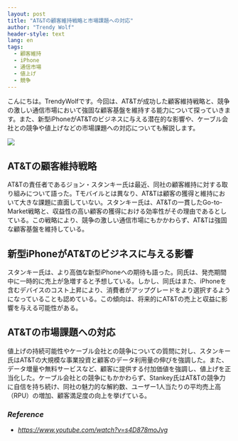 ```yaml
---
layout: post
title: "AT&Tの顧客維持戦略と市場課題への対応"
author: "Trendy Wolf"
header-style: text
lang: en
tags:
  - 顧客維持
  - iPhone
  - 通信市場
  - 値上げ
  - 競争
---
```


こんにちは。TrendyWolfです。今回は、AT&Tが成功した顧客維持戦略と、競争の激しい通信市場において強固な顧客基盤を維持する能力について探っていきます。また、新型iPhoneがAT&Tのビジネスに与える潜在的な影響や、ケーブル会社との競争や値上げなどの市場課題への対応についても解説します。

<img
    src="https://i.ytimg.com/vi/s4D878moJvg/hqdefault.jpg"
/>


## AT&Tの顧客維持戦略
AT&Tの責任者であるジョン・スタンキー氏は最近、同社の顧客維持に対する取り組みについて語った。Tモバイルとは異なり、AT&Tは顧客の獲得と維持において大きな課題に直面していない。スタンキー氏は、AT&Tの一貫したGo-to-Market戦略と、収益性の高い顧客の獲得における効率性がその理由であるとしている。この戦略により、競争の激しい通信市場にもかかわらず、AT&Tは強固な顧客基盤を維持している。

## 新型iPhoneがAT&Tのビジネスに与える影響
スタンキー氏は、より高価な新型iPhoneへの期待も語った。同氏は、発売期間中に一時的に売上が急増すると予想している。しかし、同氏はまた、iPhoneを含むデバイスのコスト上昇により、消費者がアップグレードをより選択するようになっていることも認めている。この傾向は、将来的にAT&Tの売上と収益に影響を与える可能性がある。

## AT&Tの市場課題への対応
値上げの持続可能性やケーブル会社との競争についての質問に対し、スタンキー氏はAT&Tの大規模な事業投資と顧客のデータ利用量の伸びを強調した。また、データ増量や無料サービスなど、顧客に提供する付加価値を強調し、値上げを正当化した。ケーブル会社との競争にもかかわらず、Stankey氏はAT&Tの競争力に自信を持ち続け、同社の魅力的な解約数、ユーザー1人当たりの平均売上高（RPU）の増加、顧客満足度の向上を挙げている。


### _Reference_
- _https://www.youtube.com/watch?v=s4D878moJvg_

